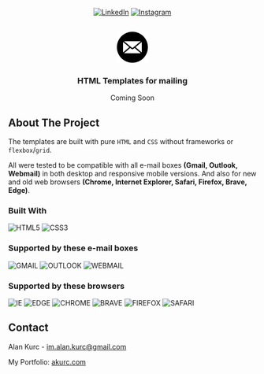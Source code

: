 <section align="center">

[![LinkedIn][Linkedin]][Linkedin-url]
[![Instagram][Instagram]][Instagram-url]

</section>

<!-- PROJECT LOGO -->
<br />
<section align="center">
  <a href="https://github.com/alankurc/site-movilhauss">
    <img src="imgs/readme-icon.png" alt="Alan Kurc" width="64" height="64">
  </a>

<h3 align="center">HTML Templates for mailing</h3>

  <p align="center">
    Coming Soon
  </p>
</section>


<!-- ABOUT THE PROJECT -->
## About The Project
The templates are built with pure `HTML` and `CSS` without frameworks or `flexbox`/`grid`. 

All were tested to be compatible with all e-mail boxes **(Gmail, Outlook, Webmail)** in both desktop and responsive mobile versions.
And also for new and old web browsers **(Chrome, Internet Explorer, Safari, Firefox, Brave, Edge)**.

### Built With
![HTML5][HTML5] ![CSS3][CSS3] 

### Supported by these e-mail boxes
![GMAIL][GMAIL] ![OUTLOOK][OUTLOOK] ![WEBMAIL][WEBMAIL]

### Supported by these browsers
![IE][IE] ![EDGE][EDGE] ![CHROME][CHROME] ![BRAVE][BRAVE] ![FIREFOX][FIREFOX] ![SAFARI][SAFARI]

<!-- CONTACT -->
## Contact
Alan Kurc - im.alan.kurc@gmail.com

My Portfolio: [akurc.com](https://akurc.com/)


<!-- MARKDOWN LINKS & IMAGES -->
[Instagram]: https://img.shields.io/badge/Instagram-%23E4405F.svg?style=for-the-badge&logo=Instagram&logoColor=white
[Instagram-url]: https://www.instagram.com/ku_rc/
[Linkedin]: https://img.shields.io/badge/linkedin-%230077B5.svg?style=for-the-badge&logo=linkedin&logoColor=white
[Linkedin-url]: https://www.linkedin.com/in/alan-kurc

[HTML5]: https://img.shields.io/badge/html5-%23E34F26.svg?style=for-the-badge&logo=html5&logoColor=white
[CSS3]: https://img.shields.io/badge/css3-%231572B6.svg?style=for-the-badge&logo=css3&logoColor=white

[GMAIL]: https://img.shields.io/badge/Gmail-D14836?style=for-the-badge&logo=gmail&logoColor=white
[OUTLOOK]: https://img.shields.io/badge/Microsoft_Outlook-0078D4?style=for-the-badge&logo=microsoft-outlook&logoColor=white

[IE]:https://img.shields.io/badge/Internet%20Explorer-0076D6?style=for-the-badge&logo=Internet%20Explorer&logoColor=white
[EDGE]: https://img.shields.io/badge/Edge-0078D7?style=for-the-badge&logo=Microsoft-edge&logoColor=white
[BRAVE]: https://img.shields.io/badge/Brave-FB542B?style=for-the-badge&logo=Brave&logoColor=white
[FIREFOX]: https://img.shields.io/badge/Firefox-FF7139?style=for-the-badge&logo=Firefox-Browser&logoColor=white
[CHROME]: https://img.shields.io/badge/Google%20Chrome-4285F4?style=for-the-badge&logo=GoogleChrome&logoColor=white
[SAFARI]: https://img.shields.io/badge/Safari-000000?style=for-the-badge&logo=Safari&logoColor=white
[WEBMAIL]: https://img.shields.io/badge/WEBMAIL-fff?style=for-the-badge&logo=WEBMAIL&logoColor=white&labelColor=white&color=FF8B10